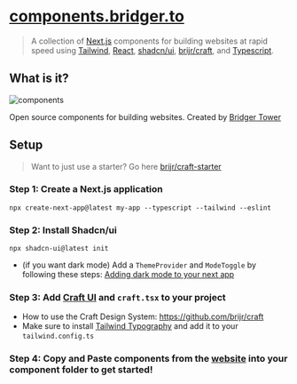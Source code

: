 # [components.bridger.to ](https://components.bridger.to)

> A collection of [Next.js](https://nextjs.org) components for building websites at rapid speed using [Tailwind](https://tailwindcss.com), [React](https://react.dev), [shadcn/ui](https://ui.shadcn.com), [brijr/craft](https://github.com/brijr/craft), and [Typescript](https://www.typescriptlang.org/).

## What is it? 

![components](https://github.com/brijr/components/assets/57158102/a1246578-4837-4704-94d8-1b01703a850b)

Open source components for building websites. Created by [Bridger Tower](https://bridger.to)

## Setup

> Want to just use a starter? Go here [brijr/craft-starter](https://github.com/brijr/craft-starter)

### Step 1:  Create a Next.js application

```
npx create-next-app@latest my-app --typescript --tailwind --eslint
```

### Step 2: Install Shadcn/ui

```
npx shadcn-ui@latest init
```

 - (if you want dark mode) Add a `ThemeProvider` and `ModeToggle` by following these steps: [Adding dark mode to your next app](https://ui.shadcn.com/docs/dark-mode/next)

### Step 3: Add [Craft UI](https://github.com/brijr/craft) and `craft.tsx` to your project

- How to use the Craft Design System: https://github.com/brijr/craft
- Make sure to install [Tailwind Typography](https://github.com/tailwindlabs/tailwindcss-typography) and add it to your `tailwind.config.ts`

### Step 4: Copy and Paste components from the [website](htpps://components.bridger.to) into your component folder to get started!
